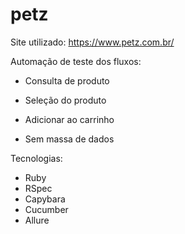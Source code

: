 # petz

Site utilizado: https://www.petz.com.br/

Automação de teste dos fluxos:

* Consulta de produto
* Seleção do produto
* Adicionar ao carrinho

* Sem massa de dados

Tecnologias:

* Ruby
* RSpec
* Capybara
* Cucumber
* Allure
